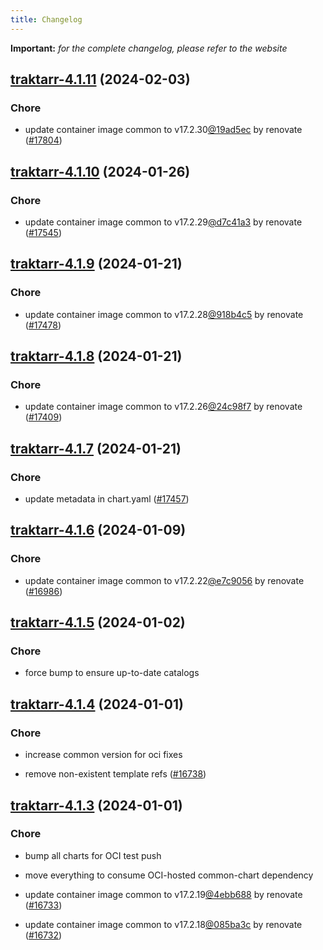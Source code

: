 ```yaml
---
title: Changelog
---
```


**Important:**
*for the complete changelog, please refer to the website*




## [traktarr-4.1.11](https://github.com/truecharts/charts/compare/traktarr-4.1.10...traktarr-4.1.11) (2024-02-03)

### Chore



- update container image common to v17.2.30[@19ad5ec](https://github.com/19ad5ec) by renovate ([#17804](https://github.com/truecharts/charts/issues/17804))


## [traktarr-4.1.10](https://github.com/truecharts/charts/compare/traktarr-4.1.9...traktarr-4.1.10) (2024-01-26)

### Chore



- update container image common to v17.2.29[@d7c41a3](https://github.com/d7c41a3) by renovate ([#17545](https://github.com/truecharts/charts/issues/17545))


## [traktarr-4.1.9](https://github.com/truecharts/charts/compare/traktarr-4.1.8...traktarr-4.1.9) (2024-01-21)

### Chore



- update container image common to v17.2.28[@918b4c5](https://github.com/918b4c5) by renovate ([#17478](https://github.com/truecharts/charts/issues/17478))


## [traktarr-4.1.8](https://github.com/truecharts/charts/compare/traktarr-4.1.7...traktarr-4.1.8) (2024-01-21)

### Chore



- update container image common to v17.2.26[@24c98f7](https://github.com/24c98f7) by renovate ([#17409](https://github.com/truecharts/charts/issues/17409))


## [traktarr-4.1.7](https://github.com/truecharts/charts/compare/traktarr-4.1.6...traktarr-4.1.7) (2024-01-21)

### Chore



- update metadata in chart.yaml ([#17457](https://github.com/truecharts/charts/issues/17457))




## [traktarr-4.1.6](https://github.com/truecharts/charts/compare/traktarr-4.1.5...traktarr-4.1.6) (2024-01-09)

### Chore



- update container image common to v17.2.22[@e7c9056](https://github.com/e7c9056) by renovate ([#16986](https://github.com/truecharts/charts/issues/16986))


## [traktarr-4.1.5](https://github.com/truecharts/charts/compare/traktarr-4.1.4...traktarr-4.1.5) (2024-01-02)

### Chore



- force bump to ensure up-to-date catalogs


## [traktarr-4.1.4](https://github.com/truecharts/charts/compare/traktarr-4.1.3...traktarr-4.1.4) (2024-01-01)

### Chore



- increase common version for oci fixes

- remove non-existent template refs ([#16738](https://github.com/truecharts/charts/issues/16738))


## [traktarr-4.1.3](https://github.com/truecharts/charts/compare/traktarr-4.1.0...traktarr-4.1.3) (2024-01-01)

### Chore



- bump all charts for OCI test push

- move everything to consume OCI-hosted common-chart dependency

- update container image common to v17.2.19[@4ebb688](https://github.com/4ebb688) by renovate ([#16733](https://github.com/truecharts/charts/issues/16733))

- update container image common to v17.2.18[@085ba3c](https://github.com/085ba3c) by renovate ([#16732](https://github.com/truecharts/charts/issues/16732))
